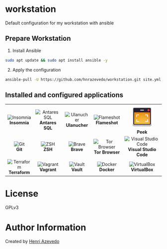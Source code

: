 # workstation
Default configuration for my workstation with ansible

## Prepare Workstation

1. Install Ansible
```bash
sudo apt update && sudo apt install ansible -y
```

2. Apply the configuration
```bash
ansible-pull -U https://github.com/hnrazevedo/workstation.git site.yml
```

## Installed and configured applications
<table>
  <tr>
    <td align="center">
      <img src="https://raw.githubusercontent.com/get-icon/geticon/master/icons/insomnia.svg" width="75px;" height="75px;" alt="Insomnia" /><br /><b>Insomnia</b>
    </td>
    <td align="center">
      <img src="https://antares-sql.app/_nuxt/logo.3ded7749.png" width="75px;" height="75px;" alt="Antares SQL" /><br /><b>Antares SQL</b>
    </td>
    <td align="center">
      <img src="https://icons.iconarchive.com/icons/papirus-team/papirus-apps/256/ulauncher-icon.png" width="75px;" height="75px;" alt="Ulanucher" /><br /><b>Ulanucher</b>
    </td>
    <td align="center">
      <img src="https://dashboard.snapcraft.io/site_media/appmedia/2020/09/flameshot.svg.png" width="75px;" height="75px;" alt="Flameshot" /><br /><b>Flameshot</b>
    </td>
    <td align="center">
      <img src="https://raw.githubusercontent.com/phw/peek/main/data/icons/com.uploadedlobster.peek.svg" width="75px;" height="75px;" alt="Peek" /><br /><b>Peek</b>
    </td>
  </tr>
  <tr>
    <td align="center">
      <img src="https://www.vectorlogo.zone/logos/git-scm/git-scm-icon.svg" width="75px;" height="75px;" alt="Git" /><br /><b>Git</b>
    </td>
    <td align="center">
      <img src="https://cdn.pixabay.com/photo/2022/05/03/17/44/zsh-7172337_960_720.png" width="75px;" height="75px;" alt="ZSH" /><br /><b>ZSH</b>
    </td>
    <td align="center">
      <img src="https://www.vectorlogo.zone/logos/brave/brave-icon.svg" width="75px;" height="75px;" alt="Brave" /><br /><b>Brave</b>
    </td>
    <td align="center">
      <img src="https://www.vectorlogo.zone/logos/torproject/torproject-icon.svg" width="75px;" height="75px;" alt="Tor Browser" /><br /><b>Tor Browser</b>
    </td>
    <td align="center">
      <img src="https://www.vectorlogo.zone/logos/visualstudio_code/visualstudio_code-icon.svg" width="75px;" height="75px;" alt="Visual Studio Code" /><br /><b>Visual Studio Code</b>
    </td>
  </tr>
  <tr>
    <td align="center">
      <img src="https://www.vectorlogo.zone/logos/terraformio/terraformio-icon.svg" width="75px;" height="75px;" alt="Terraform" /><br /><b>Terraform</b>
    </td>
    <td align="center">
      <img src="https://www.vectorlogo.zone/logos/vagrantup/vagrantup-icon.svg" width="75px;" height="75px;" alt="Vagrant" /><br /><b>Vagrant</b>
    </td>
    <td align="center">
      <img src="https://www.vectorlogo.zone/logos/vaultproject/vaultproject-icon.svg" width="75px;" height="75px;" alt="Vault" /><br /><b>Vault</b>
    </td>
    <td align="center">
      <img src="https://www.vectorlogo.zone/logos/docker/docker-tile.svg" width="75px;" height="75px;" alt="Docker" /><br /><b>Docker</b>
    </td>
    <td align="center">
      <img src="https://www.vectorlogo.zone/logos/virtualbox/virtualbox-icon.svg" width="75px;" height="75px;" alt="VirtualBox" /><br /><b>VirtualBox</b>
    </td>
  </tr>
</table>


# License
GPLv3

# Author Information
Created by [Henri Azevedo](https://hazevedo.dev)